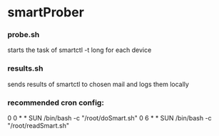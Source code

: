 # smartProber

### probe.sh
starts the task of smartctl -t long for each device

### results.sh
sends results of smartctl to chosen mail and logs them locally

### recommended cron config:

0 0 * * SUN /bin/bash -c "/root/doSmart.sh"
0 6 * * SUN /bin/bash -c "/root/readSmart.sh"
